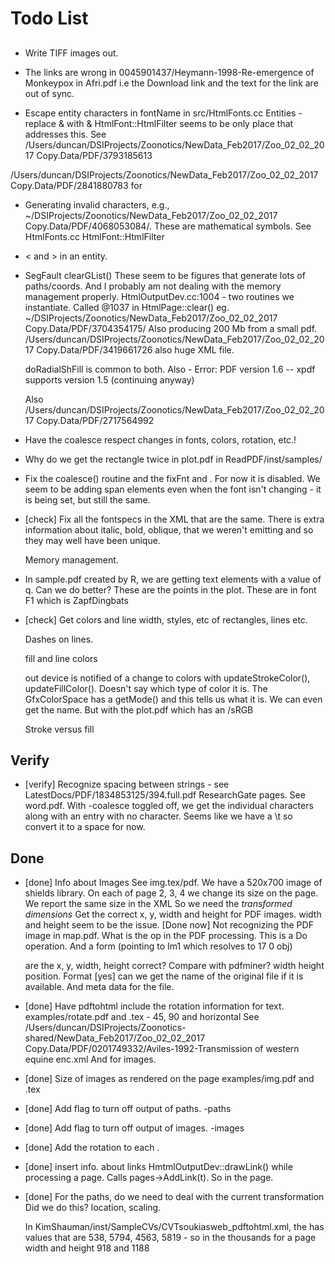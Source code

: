 # Todo List

##

+ Write TIFF  images out.

 
+ The links are wrong in
  0045901437/Heymann-1998-Re-emergence of Monkeypox in Afri.pdf
  i.e the Download link and the text for the link are out of sync.


+ Escape entity characters in fontName in src/HtmlFonts.cc
  Entities - replace & with &amp;    HtmlFont::HtmlFilter seems to be only place that addresses this.
 See /Users/duncan/DSIProjects/Zoonotics/NewData_Feb2017/Zoo_02_02_2017 Copy.Data/PDF/3793185613

 /Users/duncan/DSIProjects/Zoonotics/NewData_Feb2017/Zoo_02_02_2017 Copy.Data/PDF/2841880783 for

+ Generating invalid characters, e.g., ~/DSIProjects/Zoonotics/NewData_Feb2017/Zoo_02_02_2017 Copy.Data/PDF/4068053084/.  These are mathematical symbols.
   See HtmlFonts.cc  HtmlFont::HtmlFilter  

+ < and > in an entity.


+ SegFault   clearGList()
 These seem to be figures that generate lots of paths/coords.
 And I probably am not dealing with the memory management properly.
 HtmlOutputDev.cc:1004 - two routines we instantiate. Called @1037 in HtmlPage::clear()
  eg. ~/DSIProjects/Zoonotics/NewData_Feb2017/Zoo_02_02_2017 Copy.Data/PDF/3704354175/
  Also producing 200 Mb from a small pdf.
  /Users/duncan/DSIProjects/Zoonotics/NewData_Feb2017/Zoo_02_02_2017 Copy.Data/PDF/3419661726
  also huge XML file.

  doRadialShFill is common to both.
  Also - Error: PDF version 1.6 -- xpdf supports version 1.5 (continuing anyway)
 
  Also
   /Users/duncan/DSIProjects/Zoonotics/NewData_Feb2017/Zoo_02_02_2017 Copy.Data/PDF/2717564992


+ Have the coalesce respect changes in fonts, colors, rotation, etc.!

+ Why do we get the rectangle  twice in plot.pdf in  ReadPDF/inst/samples/

+ Fix the coalesce() routine and the fixFnt and <span/>. 
   For now it is disabled.
   We seem to be adding span elements even when the font isn't changing - it is being set, but still the same.

+ [check] Fix all the fontspecs in the XML that are the same.
  There is extra information about italic, bold, oblique,  that we weren't emitting and so they may well have been unique.


   Memory management.


+ In sample.pdf created by R, we are getting text elements with a value of q.
   Can we do better?
   These are the points in the plot.  These are in font F1 which is ZapfDingbats

+ [check] Get colors and line width, styles, etc of rectangles, lines etc.

  Dashes on lines.

  fill and line colors

  out device is notified of a change to colors with updateStrokeColor(), updateFillColor().
  Doesn't say which type of color it is. 
    The GfxColorSpace has a getMode() and this tells us what it is. We can even get the name.
    But with the plot.pdf which has an /sRGB

  Stroke versus fill


## Verify

+ [verify] Recognize spacing between strings - see LatestDocs/PDF/1834853125/394.full.pdf ResearchGate pages.
  See word.pdf.
  With -coalesce toggled off, we get the individual characters along with
   an entry with no character.
  Seems like we have a \t so convert it to a space for now.


  

## Done

+ [done] Info about Images 
  See img.tex/pdf.  We have a 520x700 image of shields library.
  On each of page 2, 3, 4 we change its size on the page. We report the same size in the XML
  So we need  the *transformed dimensions*
  Get the correct x, y, width and height for PDF images.
    width and height seem to be the issue.
  [Done now] Not recognizing the PDF image in map.pdf.  What is the op in the PDF processing.
          This is a Do operation.  And a form (pointing to Im1 which resolves to 17 0 obj)

  are the x, y, width, height correct?  Compare with pdfminer?
  width height position.
  Format
  [yes] can we get the name of the original file if it is available.
     And meta data for the file.


+ [done] Have pdftohtml include the rotation information for text. 
  examples/rotate.pdf and .tex - 45, 90 and horizontal
  See /Users/duncan/DSIProjects/Zoonotics-shared/NewData_Feb2017/Zoo_02_02_2017 Copy.Data/PDF/0201749332/Aviles-1992-Transmission of western equine enc.xml
  And for images.
  
+ [done] Size of images as rendered on the page
   examples/img.pdf and .tex



+ [done] Add flag to turn off output of paths.  -paths

+ [done] Add flag to turn off output of images.  -images

+ [done] Add the rotation to each <page>.

+ [done] insert info. about links
  HmtmlOutputDev::drawLink() while processing a page.
  Calls pages->AddLink(t). So in the page.

+ [done] For the paths, do we need to deal with the current transformation
  Did we do this?  location, scaling.

  In KimShauman/inst/SampleCVs/CVTsoukiasweb_pdftohtml.xml, the <rect>
  has values that are 538, 5794, 4563, 5819 - so in the thousands for a
  page width and height 918 and 1188

